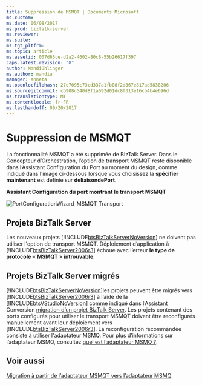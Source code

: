 ```yaml
---
title: Suppression de MSMQT | Documents Microsoft
ms.custom: 
ms.date: 06/08/2017
ms.prod: biztalk-server
ms.reviewer: 
ms.suite: 
ms.tgt_pltfrm: 
ms.topic: article
ms.assetid: 007d65ce-d2a2-4602-80c8-55b26617f397
caps.latest.revision: "8"
author: MandiOhlinger
ms.author: mandia
manager: anneta
ms.openlocfilehash: 27e7095c73cd337a1fb08f2d867e817ad5838206
ms.sourcegitcommit: cb908c540d8f1a692d01dc8f313e16cb4b4e696d
ms.translationtype: MT
ms.contentlocale: fr-FR
ms.lasthandoff: 09/20/2017
---
```

# <a name="msmqt-deprecation"></a>Suppression de MSMQT
La fonctionnalité MSMQT a été supprimée de BizTalk Server. Dans le Concepteur d’Orchestration, l’option de transport MSMQT reste disponible dans l’Assistant Configuration du Port au moment du design, comme indiqué dans l’image ci-dessous lorsque vous choisissez la **spécifier maintenant** est définie sur **deliaisondePort**.  
  
 **Assistant Configuration du port montrant le transport MSMQT**  
  
 ![](../core/media/portconfigurationwizard-msmqt-transport.gif "PortConfigurationWizard_MSMQT_Transport")  
  
## <a name="biztalk-server-projects"></a>Projets BizTalk Server  
 Les nouveaux projets [!INCLUDE[btsBizTalkServerNoVersion](../includes/btsbiztalkservernoversion-md.md)] ne doivent pas utiliser l'option de transport MSMQT. Déploiement d’application à [!INCLUDE[btsBizTalkServer2006r3](../includes/btsbiztalkserver2006r3-md.md)] échoue avec l’erreur **le type de protocole « MSMQT » introuvable**.  
  
## <a name="migrated-biztalk-server-projects"></a>Projets BizTalk Server migrés  
 [!INCLUDE[btsBizTalkServerNoVersion](../includes/btsbiztalkservernoversion-md.md)]les projets peuvent être migrés vers [!INCLUDE[btsBizTalkServer2006r3](../includes/btsbiztalkserver2006r3-md.md)] à l’aide de la [!INCLUDE[btsVStudioNoVersion](../includes/btsvstudionoversion-md.md)] comme indiqué dans l’Assistant Conversion [migration d’un projet BizTalk Server](../core/migrating-a-biztalk-server-project.md). Les projets contenant des ports configurés pour utiliser le transport MSMQT doivent être reconfigurés manuellement avant leur déploiement vers [!INCLUDE[btsBizTalkServer2006r3](../includes/btsbiztalkserver2006r3-md.md)]. La reconfiguration recommandée consiste à utiliser l'adaptateur MSMQ.  Pour plus d’informations sur l’adaptateur MSMQ, consultez [quel est l’adaptateur MSMQ ?](../core/what-is-the-msmq-adapter.md).  
  
## <a name="see-also"></a>Voir aussi  
 [Migration à partir de l’adaptateur MSMQT vers l’adaptateur MSMQ](../core/migrating-from-the-msmqt-adapter-to-the-msmq-adapter.md)